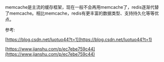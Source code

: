 memcache是主流的缓存框架，现在一般不会再用memcache了，redis逐渐代替了memcache。相比memcache，redis有更丰富的数据类型、支持持久化等等优点。







参考:

[https://blog.csdn.net/luotuo44?t=1](https://blog.csdn.net/luotuo44?t=1)

[https://www.jianshu.com/p/ec7ebe759c44](https://www.jianshu.com/p/ec7ebe759c44)

